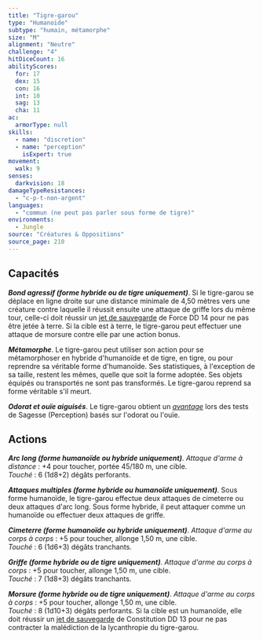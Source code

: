 ```yaml
---
title: "Tigre-garou"
type: "Humanoïde"
subtype: "humain, métamorphe"
size: "M"
alignment: "Neutre"
challenge: "4"
hitDiceCount: 16
abilityScores:
  for: 17
  dex: 15
  con: 16
  int: 10
  sag: 13
  cha: 11
ac: 
  armorType: null
skills: 
  - name: "discretion"
  - name: "perception"
    isExpert: true
movement: 
  walk: 9
senses: 
  darkvision: 18
damageTypeResistances: 
  - "c-p-t-non-argent"
languages: 
  - "commun (ne peut pas parler sous forme de tigre)"
environments:
  - Jungle
source: "Créatures & Oppositions"
source_page: 210
---
```

## Capacités
_**Bond agressif (forme hybride ou de tigre uniquement)**_. Si le tigre-garou se déplace en ligne droite sur une distance minimale de 4,50 mètres vers une créature contre laquelle il réussit ensuite une attaque de griffe lors du même tour, celle-ci doit réussir un [jet de sauvegarde](/utiliser-les-caracteristiques#jets-de-sauvegarde) de Force DD 14 pour ne pas être jetée à terre. Si la cible est à terre, le tigre-garou peut effectuer une attaque de morsure contre elle par une action bonus.

_**Métamorphe**_. Le tigre-garou peut utiliser son action pour se métamorphoser en hybride d'humanoïde et de tigre, en tigre, ou pour reprendre sa véritable forme d'humanoïde. Ses statistiques, à l'exception de sa taille, restent les mêmes, quelle que soit la forme adoptée. Ses objets équipés ou transportés ne sont pas transformés. Le tigre-garou reprend sa forme véritable s'il meurt.

_**Odorat et ouïe aiguisés**_. Le tigre-garou obtient un [_avantage_](/utiliser-les-caracteristiques/#avantage-et-desavantage) lors des tests de Sagesse (Perception) basés sur l'odorat ou l'ouïe.

## Actions
_**Arc long (forme humanoïde ou hybride uniquement)**_. _Attaque d'arme à distance_ : +4 pour toucher, portée 45/180 m, une cible.  
_Touché_ : 6 (1d8+2) dégâts perforants.

_**Attaques multiples (forme hybride ou humanoïde uniquement)**_. Sous forme humanoïde, le tigre-garou effectue deux attaques de cimeterre ou deux attaques d'arc long. Sous forme hybride, il peut attaquer comme un humanoïde ou effectuer deux attaques de griffe.

_**Cimeterre (forme humanoïde ou hybride uniquement)**_. _Attaque d'arme au corps à corps_ : +5 pour toucher, allonge 1,50 m, une cible.  
_Touché_ : 6 (1d6+3) dégâts tranchants.

_**Griffe (forme hybride ou de tigre uniquement)**_. _Attaque d'arme au corps à corps_ : +5 pour toucher, allonge 1,50 m, une cible.  
_Touché_ : 7 (1d8+3) dégâts tranchants.

_**Morsure (forme hybride ou de tigre uniquement)**_. _Attaque d'arme au corps à corps_ : +5 pour toucher, allonge 1,50 m, une cible.  
_Touché_ : 8 (1d10+3) dégâts perforants. Si la cible est un humanoïde, elle doit réussir un [jet de sauvegarde](/utiliser-les-caracteristiques#jets-de-sauvegarde) de Constitution DD 13 pour ne pas contracter la malédiction de la lycanthropie du tigre-garou.
